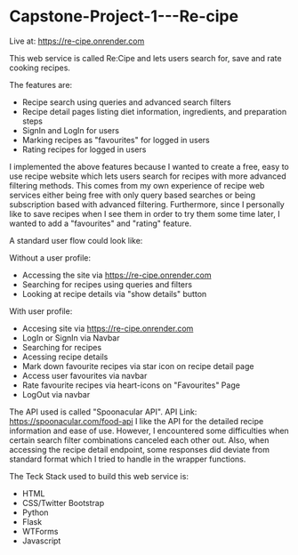 # Capstone-Project-1---Re-cipe

Live at: https://re-cipe.onrender.com

This web service is called Re:Cipe and lets users search for, save and rate cooking recipes.

The features are:

- Recipe search using queries and advanced search filters
- Recipe detail pages listing diet information, ingredients, and preparation steps
- SignIn and LogIn for users
- Marking recipes as "favourites" for logged in users
- Rating recipes for logged in users

I implemented the above features because I wanted to create a free, easy to use recipe website which lets users search for recipes with more advanced filtering methods. This comes from my own experience of recipe web services either being free with only query based searches or being subscription based with advanced filtering. Furthermore, since I personally like to save recipes when I see them in order to try them some time later, I wanted to add a "favourites" and "rating" feature.

A standard user flow could look like:

Without a user profile:
- Accessing the site via https://re-cipe.onrender.com
- Searching for recipes using queries and filters
- Looking at recipe details via "show details" button

With user profile:
- Accesing site via https://re-cipe.onrender.com
- LogIn or SignIn via Navbar
- Searching for recipes
- Acessing recipe details
- Mark down favourite recipes via star icon on recipe detail page
- Access user favourites via navbar
- Rate favourite recipes via heart-icons on "Favourites" Page
- LogOut via navbar




The API used is called "Spoonacular API". 
API Link: https://spoonacular.com/food-api
I like the API for the detailed recipe information and ease of use. However, I encountered some difficulties when certain search filter combinations canceled each other out. Also, when accessing the recipe detail endpoint, some responses did deviate from standard format which I tried to handle in the wrapper functions.

The Teck Stack used to build this web service is:

- HTML
- CSS/Twitter Bootstrap
- Python
- Flask
- WTForms
- Javascript


